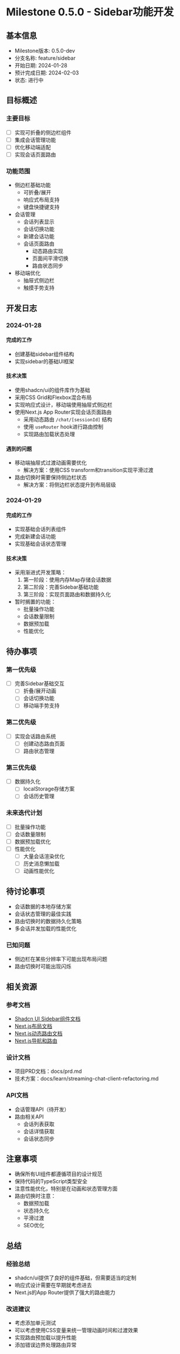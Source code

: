 # Milestone 0.5.0 - Sidebar功能开发

## 基本信息
- Milestone版本: 0.5.0-dev
- 分支名称: feature/sidebar
- 开始日期: 2024-01-28
- 预计完成日期: 2024-02-03
- 状态: 进行中

## 目标概述
### 主要目标
- [ ] 实现可折叠的侧边栏组件
- [ ] 集成会话管理功能
- [ ] 优化移动端适配
- [ ] 实现会话页面路由

### 功能范围
- 侧边栏基础功能
  - 可折叠/展开
  - 响应式布局支持
  - 键盘快捷键支持
- 会话管理
  - 会话列表显示
  - 会话切换功能
  - 新建会话功能
  - 会话页面路由
    - 动态路由实现
    - 页面间平滑切换
    - 路由状态同步
- 移动端优化
  - 抽屉式侧边栏
  - 触摸手势支持

## 开发日志
### 2024-01-28
#### 完成的工作
- 创建基础sidebar组件结构
- 实现sidebar的基础UI框架

#### 技术决策
- 使用shadcn/ui的组件库作为基础
- 采用CSS Grid和Flexbox混合布局
- 实现响应式设计，移动端使用抽屉式侧边栏
- 使用Next.js App Router实现会话页面路由
  - 采用动态路由 `/chat/[sessionId]` 结构
  - 使用 `useRouter` hook进行路由控制
  - 实现路由加载状态处理

#### 遇到的问题
- 移动端抽屉式过渡动画需要优化
  - 解决方案：使用CSS transform和transition实现平滑过渡
- 路由切换时需要保持侧边栏状态
  - 解决方案：将侧边栏状态提升到布局层级

### 2024-01-29
#### 完成的工作
- 实现基础会话列表组件
- 完成新建会话功能
- 实现基础会话状态管理

#### 技术决策
- 采用渐进式开发策略：
  1. 第一阶段：使用内存Map存储会话数据
  2. 第二阶段：完善Sidebar基础功能
  3. 第三阶段：实现页面路由和数据持久化
- 暂时搁置的功能：
  - 批量操作功能
  - 会话数量限制
  - 数据预加载
  - 性能优化

## 待办事项
### 第一优先级
- [ ] 完善Sidebar基础交互
  - [ ] 折叠/展开动画
  - [ ] 会话切换功能
  - [ ] 移动端手势支持

### 第二优先级
- [ ] 实现会话路由系统
  - [ ] 创建动态路由页面
  - [ ] 路由状态管理

### 第三优先级
- [ ] 数据持久化
  - [ ] localStorage存储方案
  - [ ] 会话历史管理

### 未来迭代计划
- [ ] 批量操作功能
- [ ] 会话数量限制
- [ ] 数据预加载优化
- [ ] 性能优化
  - [ ] 大量会话渲染优化
  - [ ] 历史消息懒加载
  - [ ] 动画性能优化

## 待讨论事项
- 会话数据的本地存储方案
- 会话状态管理的最佳实践
- 路由切换时的数据持久化策略
- 多会话并发加载的性能优化

### 已知问题
- 侧边栏在某些分辨率下可能出现布局问题
- 路由切换时可能出现闪烁

## 相关资源
### 参考文档
- [Shadcn UI Sidebar组件文档](https://ui.shadcn.com/)
- [Next.js布局文档](https://nextjs.org/docs/app/building-your-application/routing/pages-and-layouts)
- [Next.js动态路由文档](https://nextjs.org/docs/app/building-your-application/routing/dynamic-routes)
- [Next.js导航和路由](https://nextjs.org/docs/app/building-your-application/routing/linking-and-navigating)

### 设计文档
- 项目PRD文档：docs/prd.md
- 技术方案：docs/learn/streaming-chat-client-refactoring.md

### API文档
- 会话管理API（待开发）
- 路由相关API
  - 会话列表获取
  - 会话详情获取
  - 会话状态同步

## 注意事项
- 确保所有UI组件都遵循项目的设计规范
- 保持代码的TypeScript类型安全
- 注意性能优化，特别是在动画和状态管理方面
- 路由切换时注意：
  - 数据预加载
  - 状态持久化
  - 平滑过渡
  - SEO优化

## 总结
### 经验总结
- shadcn/ui提供了良好的组件基础，但需要适当的定制
- 响应式设计需要在早期就考虑进去
- Next.js的App Router提供了强大的路由能力

### 改进建议
- 考虑添加单元测试
- 可以考虑使用CSS变量来统一管理动画时间和过渡效果
- 实现路由预加载以提升性能
- 添加错误边界处理路由异常 